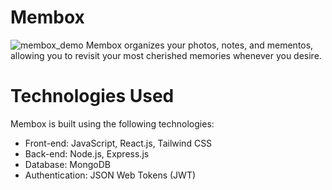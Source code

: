 # Membox
![membox_demo](https://github.com/andy-mtng/membox/assets/104605803/06b8323d-fc93-4c53-a31a-cab923285dc8)
Membox organizes your photos, notes, and mementos, allowing you to revisit your most cherished memories whenever you desire.

 # Technologies Used 
Membox is built using the following technologies:

* Front-end: JavaScript, React.js, Tailwind CSS
* Back-end: Node.js, Express.js
* Database: MongoDB
* Authentication: JSON Web Tokens (JWT)
